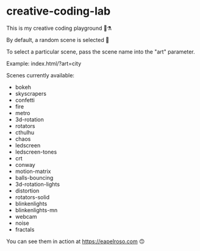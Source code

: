 # creative-coding-lab

This is my creative coding playground 🧪⚗️

By default, a random scene is selected 🎲 

To select a particular scene, pass the scene name into the "art" parameter.

Example: index.html/?art=city

Scenes currently available:

- bokeh
- skyscrapers
- confetti
- fire
- metro
- 3d-rotation
- rotators
- cthulhu
- chaos
- ledscreen
- ledscreen-tones
- crt
- conway
- motion-matrix
- balls-bouncing
- 3d-rotation-lights
- distortion
- rotators-solid
- blinkenlights
- blinkenlights-mn
- webcam
- noise
- fractals

You can see them in action at https://eapelroso.com 🙃
